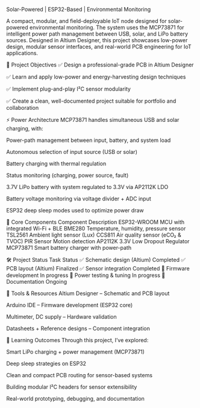 Solar-Powered | ESP32-Based | Environmental Monitoring

A compact, modular, and field-deployable IoT node designed for solar-powered environmental monitoring. The system uses the MCP73871 for intelligent power path management between USB, solar, and LiPo battery sources. Designed in Altium Designer, this project showcases low-power design, modular sensor interfaces, and real-world PCB engineering for IoT applications.

🚀 Project Objectives
✅ Design a professional-grade PCB in Altium Designer

✅ Learn and apply low-power and energy-harvesting design techniques

✅ Implement plug-and-play I²C sensor modularity

✅ Create a clean, well-documented project suitable for portfolio and collaboration

⚡ Power Architecture
MCP73871 handles simultaneous USB and solar charging, with:

Power-path management between input, battery, and system load

Autonomous selection of input source (USB or solar)

Battery charging with thermal regulation

Status monitoring (charging, power source, fault)

3.7V LiPo battery with system regulated to 3.3V via AP2112K LDO

Battery voltage monitoring via voltage divider + ADC input

ESP32 deep sleep modes used to optimize power draw

🧠 Core Components
Component	Description
ESP32-WROOM	MCU with integrated Wi-Fi + BLE
BME280	Temperature, humidity, pressure sensor
TSL2561	Ambient light sensor (Lux)
CCS811	Air quality sensor (eCO₂ & TVOC)
PIR Sensor	Motion detection
AP2112K	3.3V Low Dropout Regulator
MCP73871	Smart battery charger with power-path

🛠️ Project Status
Task	Status
✅ Schematic design (Altium)	Completed
✅ PCB layout (Altium)	Finalized
✅ Sensor integration	Completed
🔄 Firmware development	In progress
🔄 Power testing & tuning	In progress
📝 Documentation	Ongoing

🔧 Tools & Resources
Altium Designer – Schematic and PCB layout

Arduino IDE – Firmware development (ESP32 core)

Multimeter, DC supply – Hardware validation

Datasheets + Reference designs – Component integration

📘 Learning Outcomes
Through this project, I’ve explored:

Smart LiPo charging + power management (MCP73871)

Deep sleep strategies on ESP32

Clean and compact PCB routing for sensor-based systems

Building modular I²C headers for sensor extensibility

Real-world prototyping, debugging, and documentation
